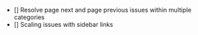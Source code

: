 - [] Resolve page next and page previous issues within multiple categories
- [] Scaling issues with sidebar links

